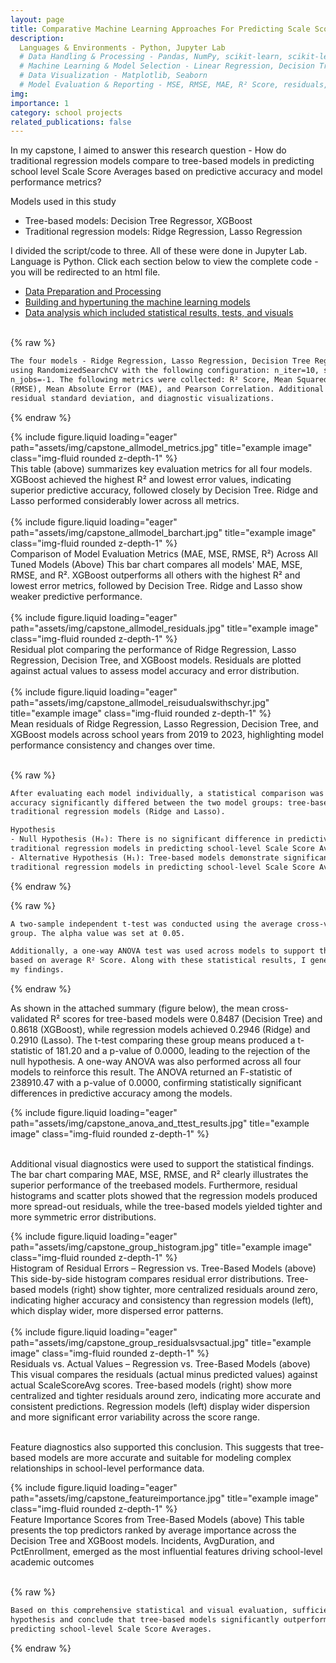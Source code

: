 ```yaml
---
layout: page
title: Comparative Machine Learning Approaches For Predicting Scale Score Averages (Capstone)
description: 
  Languages & Environments - Python, Jupyter Lab
  # Data Handling & Processing - Pandas, NumPy, scikit-learn, scikit-learn, CSV
  # Machine Learning & Model Selection - Linear Regression, Decision Tree Regressor, Random Forest Regressor, Gradient Boosting Regressor, RandomizedSearchCV (For hyperparameter tuning)
  # Data Visualization - Matplotlib, Seaborn
  # Model Evaluation & Reporting - MSE, RMSE, MAE, R² Score, residuals, T-tests, ANOVA tests
img: 
importance: 1
category: school projects
related_publications: false
---
```


In my capstone, I aimed to answer this research question - How do traditional regression models compare to tree-based models in predicting school
level Scale Score Averages based on predictive accuracy and model performance metrics?

Models used in this study
- Tree-based models: Decision Tree Regressor, XGBoost
- Traditional regression models: Ridge Regression, Lasso Regression

I divided the script/code to three. All of these were done in Jupyter Lab. Language is Python. Click each section below to view the complete code - you will be redirected to an html file.
- <a href="{{ '/assets/html/Capstone_Script_Data_Preparation_Processing.html' | relative_url }}" target="_blank">Data Preparation and Processing</a>
- <a href="{{ '/assets/html/Capstone_Script_Training_ML.html' | relative_url }}" target="_blank">Building and hypertuning the machine learning models</a>
- <a href="{{ '/assets/html/Capstone_Script_visuals_and_tests.html' | relative_url }}" target="_blank">Data analysis which included statistical results, tests, and visuals</a><br><br>


{% raw %}
```html
The four models - Ridge Regression, Lasso Regression, Decision Tree Regressor, and XGBoost - were hypertuned 
using RandomizedSearchCV with the following configuration: n_iter=10, scoring='r2', cv=3, random_state=42, and
n_jobs=-1. The following metrics were collected: R² Score, Mean Squared Error (MSE), Root Mean Squared Error 
(RMSE), Mean Absolute Error (MAE), and Pearson Correlation. Additional diagnostics included mean residual, 
residual standard deviation, and diagnostic visualizations. 
```
{% endraw %}


<div class="row">
    <div class="col-sm mt-3 mt-md-0">
        {% include figure.liquid loading="eager" path="assets/img/capstone_allmodel_metrics.jpg" title="example image" class="img-fluid rounded z-depth-1" %}
    </div>
</div>
<div class="caption">
    This table (above) summarizes key evaluation metrics for all four models. XGBoost achieved the highest R² and lowest
error values, indicating superior predictive accuracy, followed closely by Decision Tree. Ridge and Lasso performed
considerably lower across all metrics.
</div><br>


<div class="row">
    <div class="col-sm mt-3 mt-md-0">
        {% include figure.liquid loading="eager" path="assets/img/capstone_allmodel_barchart.jpg" title="example image" class="img-fluid rounded z-depth-1" %}
    </div>
</div>
<div class="caption">
    Comparison of Model Evaluation Metrics (MAE, MSE, RMSE, R²) Across All Tuned Models (Above)
This bar chart compares all models' MAE, MSE, RMSE, and R². XGBoost outperforms all others with the highest R² and
lowest error metrics, followed by Decision Tree. Ridge and Lasso show weaker predictive performance.
</div><br>


<div class="row">
    <div class="col-sm mt-3 mt-md-0">
        {% include figure.liquid loading="eager" path="assets/img/capstone_allmodel_residuals.jpg" title="example image" class="img-fluid rounded z-depth-1" %}
    </div>
</div>
<div class="caption">
Residual plot comparing the performance of Ridge Regression, Lasso Regression, Decision Tree, and XGBoost models.
Residuals are plotted against actual values to assess model accuracy and error distribution.
</div><br>


<div class="row">
    <div class="col-sm mt-3 mt-md-0">
        {% include figure.liquid loading="eager" path="assets/img/capstone_allmodel_reisudualswithschyr.jpg" title="example image" class="img-fluid rounded z-depth-1" %}
    </div>
</div>
<div class="caption">
Mean residuals of Ridge Regression, Lasso Regression, Decision Tree, and XGBoost models across school years from 2019 to 2023, 
highlighting model performance consistency and changes over time.
</div><br>


{% raw %}
```html
After evaluating each model individually, a statistical comparison was performed to determine whether predictive
accuracy significantly differed between the two model groups: tree-based models (Decision Tree and XGBoost) and
traditional regression models (Ridge and Lasso).

Hypothesis
- Null Hypothesis (H₀): There is no significant difference in predictive accuracy between tree based models and 
traditional regression models in predicting school-level Scale Score Averages. 
- Alternative Hypothesis (H₁): Tree-based models demonstrate significantly higher predictive accuracy than
traditional regression models in predicting school-level Scale Score Averages. 
```
{% endraw %}


{% raw %}
```html
A two-sample independent t-test was conducted using the average cross-validated R² scores of the models in each
group. The alpha value was set at 0.05.

Additionally, a one-way ANOVA test was used across models to support the t-test results and to rank each model
based on average R² Score. Along with these statistical results, I generated several visualizations to support
my findings.
```
{% endraw %}

As shown in the attached summary (figure below), the mean cross-validated R² scores for tree-based models were 0.8487
(Decision Tree) and 0.8618 (XGBoost), while regression models achieved 0.2946 (Ridge) and 0.2910 (Lasso). The t-test 
comparing these group means produced a t-statistic of 181.20 and a p-value of 0.0000, leading to the rejection of the 
null hypothesis. A one-way ANOVA was also performed across all four models to reinforce this result. The ANOVA returned
an F-statistic of 238910.47 with a p-value of 0.0000, confirming statistically significant differences in predictive 
accuracy among the models.

<div class="row">
    <div class="col-sm mt-3 mt-md-0">
        {% include figure.liquid loading="eager" path="assets/img/capstone_anova_and_ttest_results.jpg" title="example image" class="img-fluid rounded z-depth-1" %}
    </div>
</div> <br>


Additional visual diagnostics were used to support the statistical findings. The bar chart comparing MAE, MSE, RMSE, and R² clearly illustrates the superior performance of the treebased models. Furthermore, residual histograms and scatter plots showed that the regression
models produced more spread-out residuals, while the tree-based models yielded tighter and more symmetric error distributions.


<div class="row">
    <div class="col-sm mt-3 mt-md-0">
        {% include figure.liquid loading="eager" path="assets/img/capstone_group_histogram.jpg" title="example image" class="img-fluid rounded z-depth-1" %}
    </div>
</div>
<div class="caption">
Histogram of Residual Errors – Regression vs. Tree-Based Models (above)
This side-by-side histogram compares residual error distributions. Tree-based models (right) show tighter, more
centralized residuals around zero, indicating higher accuracy and consistency than regression models (left), which display
wider, more dispersed error patterns.
</div><br>


<div class="row">
    <div class="col-sm mt-3 mt-md-0">
        {% include figure.liquid loading="eager" path="assets/img/capstone_group_residualsvsactual.jpg" title="example image" class="img-fluid rounded z-depth-1" %}
    </div>
</div>
<div class="caption">
Residuals vs. Actual Values – Regression vs. Tree-Based Models (above)
This visual compares the residuals (actual minus predicted values) against actual ScaleScoreAvg scores. Tree-based
models (right) show more centralized and tighter residuals around zero, indicating more accurate and consistent
predictions. Regression models (left) display wider dispersion and more significant error variability across the
score range.
</div><br>


Feature diagnostics also supported this conclusion. This suggests that tree-based models are more accurate and suitable for modeling complex relationships in school-level performance data.


<div class="row">
    <div class="col-sm mt-3 mt-md-0">
        {% include figure.liquid loading="eager" path="assets/img/capstone_featureimportance.jpg" title="example image" class="img-fluid rounded z-depth-1" %}
    </div>
</div>
<div class="caption">
Feature Importance Scores from Tree-Based Models (above)
This table presents the top predictors ranked by average importance across the Decision Tree and XGBoost models.
Incidents, AvgDuration, and PctEnrollment, emerged as the most influential features driving school-level academic
outcomes
</div><br>


{% raw %}
```html
Based on this comprehensive statistical and visual evaluation, sufficient evidence exists to reject the null 
hypothesis and conclude that tree-based models significantly outperform traditional regression models in 
predicting school-level Scale Score Averages. 
```
{% endraw %}